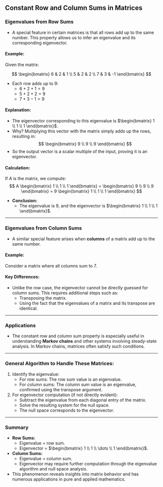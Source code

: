## Constant Row and Column Sums in Matrices

### Eigenvalues from Row Sums
- A special feature in certain matrices is that all rows add up to the same number. This property allows us to infer an eigenvalue and its corresponding eigenvector.

#### Example:
Given the matrix:

$$
\begin{bmatrix}
6 & 2 & 1 \\
5 & 2 & 2 \\
7 & 3 & -1
\end{bmatrix}
$$

- Each row adds up to $9$:
  - $6 + 2 + 1 = 9$
  - $5 + 2 + 2 = 9$
  - $7 + 3 - 1 = 9$

#### Explanation:
- The eigenvector corresponding to this eigenvalue is $\begin{bmatrix} 1 \\ 1 \\ 1 \end{bmatrix}$.
- Why? Multiplying this vector with the matrix simply adds up the rows, resulting in:
  $$
  \begin{bmatrix}
  9 \\
  9 \\
  9
  \end{bmatrix}
  $$
- So the output vector is a scalar multiple of the input, proving it is an eigenvector.

#### Calculation:
If $A$ is the matrix, we compute:
$$
A \begin{bmatrix} 1 \\ 1 \\ 1 \end{bmatrix} =
\begin{bmatrix}
9 \\
9 \\
9
\end{bmatrix}
= 9 \begin{bmatrix} 1 \\ 1 \\ 1 \end{bmatrix}
$$

- **Conclusion:**
  - The eigenvalue is $9$, and the eigenvector is $\begin{bmatrix} 1 \\ 1 \\ 1 \end{bmatrix}$.

---

### Eigenvalues from Column Sums
- A similar special feature arises when **columns** of a matrix add up to the same number.

#### Example:
Consider a matrix where all columns sum to $7$.

#### Key Differences:
- Unlike the row case, the eigenvector cannot be directly guessed for column sums. This requires additional steps such as:
  - Transposing the matrix.
  - Using the fact that the eigenvalues of a matrix and its transpose are identical.

---

### Applications
- The constant row and column sum property is especially useful in understanding **Markov chains** and other systems involving steady-state analysis. In Markov chains, matrices often satisfy such conditions.

---

### General Algorithm to Handle These Matrices:
1. Identify the eigenvalue:
   - For row sums: The row sum value is an eigenvalue.
   - For column sums: The column sum value is an eigenvalue, confirmed using the transpose argument.
2. For eigenvector computation (if not directly evident):
   - Subtract the eigenvalue from each diagonal entry of the matrix.
   - Solve the resulting system for the null space.
   - The null space corresponds to the eigenvector.

---

### Summary
- **Row Sums:** 
  - Eigenvalue = row sum.
  - Eigenvector = $\begin{bmatrix} 1 \\ 1 \\ \dots \\ 1 \end{bmatrix}$.
- **Column Sums:**
  - Eigenvalue = column sum.
  - Eigenvector may require further computation through the eigenvalue algorithm and null space analysis.
- This phenomenon reveals insights into matrix behavior and has numerous applications in pure and applied mathematics.